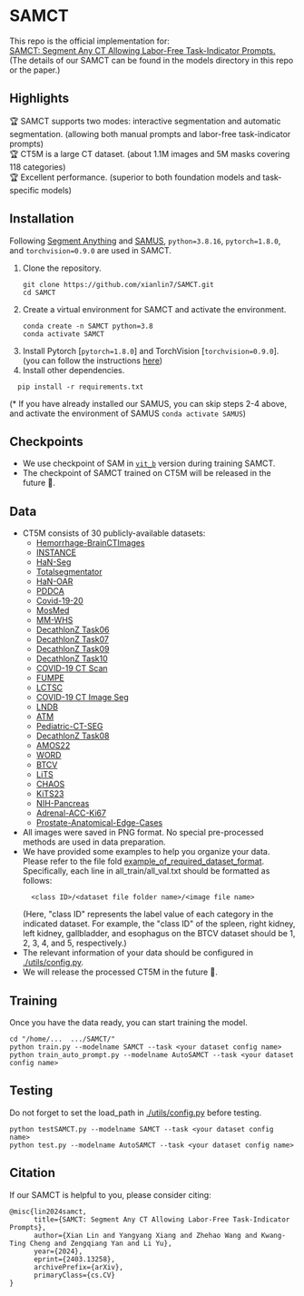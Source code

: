 # SAMCT
This repo is the official implementation for:\
[SAMCT: Segment Any CT Allowing Labor-Free Task-Indicator Prompts.](https://arxiv.org/pdf/2403.13258.pdf)\
(The details of our SAMCT can be found in the models directory in this repo or the paper.)

## Highlights
🏆 SAMCT supports two modes: interactive segmentation and automatic segmentation. (allowing both manual prompts and labor-free task-indicator prompts)\
🏆 CT5M is a large CT dataset. (about 1.1M images and 5M masks covering 118 categories)\
🏆 Excellent performance. (superior to both foundation models and task-specific models)

## Installation
Following [Segment Anything](https://github.com/facebookresearch/segment-anything) and [SAMUS](https://github.com/xianlin7/SAMUS), `python=3.8.16`, `pytorch=1.8.0`, and `torchvision=0.9.0` are used in SAMCT.

1. Clone the repository.
    ```
    git clone https://github.com/xianlin7/SAMCT.git
    cd SAMCT
    ```
2. Create a virtual environment for SAMCT and activate the environment.
    ```
    conda create -n SAMCT python=3.8
    conda activate SAMCT
    ```
3. Install Pytorch [`pytorch=1.8.0`] and TorchVision [`torchvision=0.9.0`].
   (you can follow the instructions [here](https://pytorch.org/get-started/locally/))
5. Install other dependencies.
  ```
    pip install -r requirements.txt
  ```
(* If you have already installed our SAMUS, you can skip steps 2-4 above, and activate the environment of SAMUS `conda activate SAMUS`)
## Checkpoints
- We use checkpoint of SAM in [`vit_b`](https://github.com/facebookresearch/segment-anything) version during training SAMCT.
- The checkpoint of SAMCT trained on CT5M will be released in the future 🌝.

## Data
- CT5M consists of 30 publicly-available datasets:
    - [Hemorrhage-BrainCTImages](https://www.kaggle.com/datasets/vbookshelf/computed-tomography-ct-images)
    - [INSTANCE](https://instance.grand-challenge.org)
    - [HaN-Seg](https://han-seg2023.grand-challenge.org/)
    - [Totalsegmentator](https://zenodo.org/record/6802614#.ZGcjznZBy3B)
    - [HaN-OAR](https://structseg2019.grand-challenge.org/Dataset/)
    - [PDDCA](http://www.imagenglab.com/wiki/mediawiki/index.php?title=2015_MICCAI_Challenge)
    - [Covid-19-20](https://covid-segmentation.grand-challenge.org/COVID-19-20/)
    - [MosMed](https://www.kaggle.com/datasets/mathurinache/mosmeddata-chest-ct-scans-with-covid19)
    - [MM-WHS](http://www.sdspeople.fudan.edu.cn/zhuangxiahai/0/mmwhs/)
    - [DecathlonZ Task06](http://medicaldecathlon.com/)
    - [DecathlonZ Task07](http://medicaldecathlon.com/)
    - [DecathlonZ Task09](http://medicaldecathlon.com/)
    - [DecathlonZ Task10](http://medicaldecathlon.com/)
    - [COVID-19 CT Scan](https://www.kaggle.com/datasets/andrewmvd/covid19-ct-scans)
    - [FUMPE](https://www.kaggle.com/datasets/andrewmvd/pulmonary-embolism-in-ct-images)
    - [LCTSC](https://wiki.cancerimagingarchive.net/pages/viewpage.action?pageId=24284539#24284539e71bdc34fa4541fd9095ec534b094ed0)
    - [COVID-19 CT Image Seg](https://www.kaggle.com/competitions/covid-segmentation/data)
    - [LNDB](https://zenodo.org/record/7153205#.ZGYlGHZBy3C)
    - [ATM](https://atm22.grand-challenge.org/)
    - [Pediatric-CT-SEG](https://wiki.cancerimagingarchive.net/pages/viewpage.action?pageId=89096588#89096588dca4648279ca4dfc82b7c467d207a010)
    - [DecathlonZ Task08](http://medicaldecathlon.com/)
    - [AMOS22](https://amos22.grand-challenge.org/)
    - [WORD](https://github.com/hilab-git/word)
    - [BTCV](https://www.synapse.org/#!Synapse:syn3193805/wiki/217789)
    - [LiTS](https://competitions.codalab.org/competitions/17094)
    - [CHAOS](https://chaos.grand-challenge.org/)
    - [KiTS23](https://kits-challenge.org/kits23/)
    - [NIH-Pancreas](https://wiki.cancerimagingarchive.net/display/Public/Pancreas-CT)
    - [Adrenal-ACC-Ki67](https://wiki.cancerimagingarchive.net/pages/viewpage.action?pageId=93257945)
    - [Prostate-Anatomical-Edge-Cases](https://wiki.cancerimagingarchive.net/pages/viewpage.action?pageId=145753229#1457532299ba0f6d7166845d88ea4d96f32f0c097)
- All images were saved in PNG format. No special pre-processed methods are used in data preparation.
- We have provided some examples to help you organize your data. Please refer to the file fold [example_of_required_dataset_format](https://github.com/xianlin7/SAMCT/tree/main/example_of_required_dataset_format).\
  Specifically, each line in all_train/all_val.txt should be formatted as follows:
  ```
    <class ID>/<dataset file folder name>/<image file name>
  ```
  (Here, "class ID" represents the label value of each category in the indicated dataset. For example, the "class ID" of the spleen, right kidney, left kidney, gallbladder, and esophagus on the BTCV dataset should be 1, 2, 3, 4, and 5, respectively.)
- The relevant information of your data should be configured in [./utils/config.py](https://github.com/xianlin7/SAMCT/blob/main/utils/config.py).
- We will release the processed CT5M in the future 🌝.
## Training
Once you have the data ready, you can start training the model.
```
cd "/home/...  .../SAMCT/"
python train.py --modelname SAMCT --task <your dataset config name>
python train_auto_prompt.py --modelname AutoSAMCT --task <your dataset config name>
```
## Testing
Do not forget to set the load_path in [./utils/config.py](https://github.com/xianlin7/SAMCT/blob/main/utils/config.py) before testing.
```
python testSAMCT.py --modelname SAMCT --task <your dataset config name>
python test.py --modelname AutoSAMCT --task <your dataset config name>
```

## Citation
If our SAMCT is helpful to you, please consider citing:
```
@misc{lin2024samct,
      title={SAMCT: Segment Any CT Allowing Labor-Free Task-Indicator Prompts}, 
      author={Xian Lin and Yangyang Xiang and Zhehao Wang and Kwang-Ting Cheng and Zengqiang Yan and Li Yu},
      year={2024},
      eprint={2403.13258},
      archivePrefix={arXiv},
      primaryClass={cs.CV}
}
```
